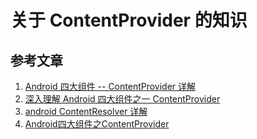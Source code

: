 # 关于 ContentProvider 的知识



## 参考文章

1. [Android 四大组件 -- ContentProvider 详解](https://www.cnblogs.com/0927wyj/p/5385565.html)
2. [深入理解 Android 四大组件之一 ContentProvider](https://blog.csdn.net/hehe26/article/details/51784355)
3. [android ContentResolver 详解](https://blog.csdn.net/cankingapp/article/details/7792999)
4. [Android四大组件之ContentProvider](https://www.jianshu.com/p/540a62ec37ea)

